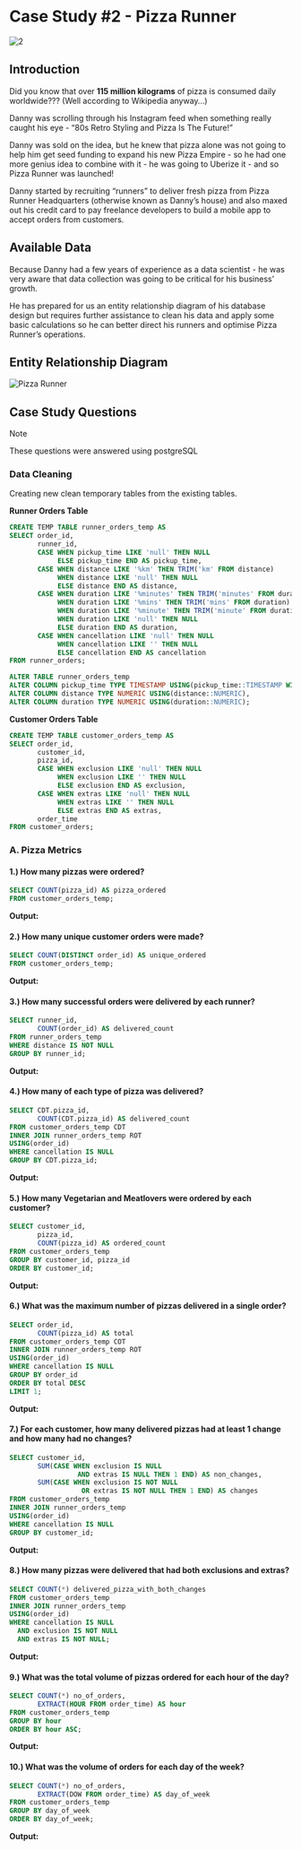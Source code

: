 # Case Study #2 - Pizza Runner
![2](https://github.com/Geomatric15/SQL-Weekly-Challenge/assets/167914482/b63015c8-9fa3-4282-a081-c40579a4232f)

## Introduction
Did you know that over **115 million kilograms** of pizza is consumed daily worldwide??? (Well according to Wikipedia anyway…)

Danny was scrolling through his Instagram feed when something really caught his eye - “80s Retro Styling and Pizza Is The Future!”

Danny was sold on the idea, but he knew that pizza alone was not going to help him get seed funding to expand his new Pizza Empire - so he had one more genius idea to combine with it - he was going to Uberize it - and so Pizza Runner was launched!

Danny started by recruiting “runners” to deliver fresh pizza from Pizza Runner Headquarters (otherwise known as Danny’s house) and also maxed out his credit card to pay freelance developers to build a mobile app to accept orders from customers.

## Available Data
Because Danny had a few years of experience as a data scientist - he was very aware that data collection was going to be critical for his business’ growth.

He has prepared for us an entity relationship diagram of his database design but requires further assistance to clean his data and apply some basic calculations so he can better direct his runners and optimise Pizza Runner’s operations.

## Entity Relationship Diagram
![Pizza Runner](https://github.com/Geomatric15/SQL-Weekly-Challenge/assets/167914482/e6fd0e76-c784-446b-89f1-5ed683a9bac3)

## Case Study Questions
> [!NOTE]
> These questions were answered using postgreSQL
### Data Cleaning
Creating new clean temporary tables from the existing tables.

**Runner Orders Table**
```sql
CREATE TEMP TABLE runner_orders_temp AS 
SELECT order_id,
       runner_id,
       CASE WHEN pickup_time LIKE 'null' THEN NULL
            ELSE pickup_time END AS pickup_time,
       CASE WHEN distance LIKE '%km' THEN TRIM('km' FROM distance)
            WHEN distance LIKE 'null' THEN NULL 
            ELSE distance END AS distance,
       CASE WHEN duration LIKE '%minutes' THEN TRIM('minutes' FROM duration)
            WHEN duration LIKE '%mins' THEN TRIM('mins' FROM duration)                                  			    
            WHEN duration LIKE '%minute' THEN TRIM('minute' FROM duration)
            WHEN duration LIKE 'null' THEN NULL
            ELSE duration END AS duration,
       CASE WHEN cancellation LIKE 'null' THEN NULL
            WHEN cancellation LIKE '' THEN NULL
            ELSE cancellation END AS cancellation
FROM runner_orders;

ALTER TABLE runner_orders_temp
ALTER COLUMN pickup_time TYPE TIMESTAMP USING(pickup_time::TIMESTAMP WITHOUT TIME ZONE),
ALTER COLUMN distance TYPE NUMERIC USING(distance::NUMERIC),
ALTER COLUMN duration TYPE NUMERIC USING(duration::NUMERIC);
```

**Customer Orders Table**
```sql
CREATE TEMP TABLE customer_orders_temp AS 
SELECT order_id,
       customer_id,
       pizza_id,
       CASE WHEN exclusion LIKE 'null' THEN NULL
            WHEN exclusion LIKE '' THEN NULL
            ELSE exclusion END AS exclusion,
       CASE WHEN extras LIKE 'null' THEN NULL
            WHEN extras LIKE '' THEN NULL
            ELSE extras END AS extras,
       order_time
FROM customer_orders;
```

### A. Pizza Metrics
#### 1.) How many pizzas were ordered?
```sql
SELECT COUNT(pizza_id) AS pizza_ordered
FROM customer_orders_temp;
```
**Output:**

#### 2.) How many unique customer orders were made?
```sql
SELECT COUNT(DISTINCT order_id) AS unique_ordered
FROM customer_orders_temp;
```
**Output:**

#### 3.) How many successful orders were delivered by each runner?
```sql
SELECT runner_id,
       COUNT(order_id) AS delivered_count
FROM runner_orders_temp
WHERE distance IS NOT NULL
GROUP BY runner_id;
```
**Output:**

#### 4.) How many of each type of pizza was delivered?
```sql
SELECT CDT.pizza_id,
       COUNT(CDT.pizza_id) AS delivered_count
FROM customer_orders_temp CDT
INNER JOIN runner_orders_temp ROT
USING(order_id)
WHERE cancellation IS NULL
GROUP BY CDT.pizza_id;
```
**Output:**

#### 5.) How many Vegetarian and Meatlovers were ordered by each customer?
```sql
SELECT customer_id,
       pizza_id,
       COUNT(pizza_id) AS ordered_count
FROM customer_orders_temp
GROUP BY customer_id, pizza_id
ORDER BY customer_id;
```
**Output:**

#### 6.) What was the maximum number of pizzas delivered in a single order?
```sql
SELECT order_id,
       COUNT(pizza_id) AS total
FROM customer_orders_temp COT
INNER JOIN runner_orders_temp ROT
USING(order_id)
WHERE cancellation IS NULL
GROUP BY order_id
ORDER BY total DESC
LIMIT 1;
```
**Output:**

#### 7.) For each customer, how many delivered pizzas had at least 1 change and how many had no changes?
```sql
SELECT customer_id,
       SUM(CASE WHEN exclusion IS NULL
                 AND extras IS NULL THEN 1 END) AS non_changes,
       SUM(CASE WHEN exclusion IS NOT NULL 
                  OR extras IS NOT NULL THEN 1 END) AS changes
FROM customer_orders_temp
INNER JOIN runner_orders_temp
USING(order_id)
WHERE cancellation IS NULL
GROUP BY customer_id;
```
**Output:**

#### 8.) How many pizzas were delivered that had both exclusions and extras?
```sql
SELECT COUNT(*) delivered_pizza_with_both_changes
FROM customer_orders_temp
INNER JOIN runner_orders_temp
USING(order_id)
WHERE cancellation IS NULL 
  AND exclusion IS NOT NULL
  AND extras IS NOT NULL;
```
**Output:**

#### 9.) What was the total volume of pizzas ordered for each hour of the day?
```sql
SELECT COUNT(*) no_of_orders,
       EXTRACT(HOUR FROM order_time) AS hour
FROM customer_orders_temp
GROUP BY hour
ORDER BY hour ASC;
```
**Output:**

#### 10.) What was the volume of orders for each day of the week?
```sql
SELECT COUNT(*) no_of_orders,
       EXTRACT(DOW FROM order_time) AS day_of_week
FROM customer_orders_temp
GROUP BY day_of_week
ORDER BY day_of_week;
```
**Output:**

